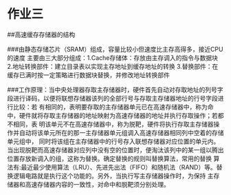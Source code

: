 # 作业三

##高速缓存存储器的结构

###由静态存储芯片（SRAM）组成，容量比较小但速度比主存高得多，接近CPU的速度
   主要由三大部分组成：1.Cache存储体：存放由主存调入的指令与数据块
                     2.地址转换部件：建立目录表以实现主存地址到缓存地址的转换
                     3.替换部件：在缓存已满时按一定策略进行数据块替换，并修改地址转换部件
                     
###工作原理：当中央处理器存取主存储器时，硬件首先自动对存取地址的列号字段进行译码，以便将联想存储器该列的全部行号与存取主存储器地址的行号字段进行比较：若
            有相同的，表明要存取的主存储器单元已在高速存储器中，称为命中，硬件就将存取主存储器的地址映射为高速存储器的地址并执行存取操作；若都不相同，表
            明该单元不在高速存储器中，称为脱靶，硬件将执行存取主存储器操作并自动将该单元所在的那一主存储器单元组调入高速存储器相同列中空着的存储单元组中，
            同时将该组在主存储器中的行号存入联想存储器对应位置的单元内。
            当出现脱靶而高速存储器对应列中没有空的位置时，便淘汰该列中的某一组以腾出位置存放新调入的组，这称为替换。确定替换的规则叫替换算法，常用的替换
            算法有:最近最少使用算法（LRU）、先进先出法（FIFO）和随机法（RAND）等。替换逻辑电路就是执行这个功能的。另外，当执行写主存储器操作时，为保持
            主存储器和高速存储器内容的一致性，对命中和脱靶须分别处理。
